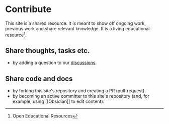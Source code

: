 # Contribute

This site is a shared resource. It is meant to show off ongoing work, previous work and share relevant knowledge. It is a living educational resource[^oer].

## Share thoughts, tasks etc.

- by adding a question to our [discussions](https://github.com/orgs/fuas-dverse/discussions).

## Share code and docs

- by forking this site's repository and creating a PR (pull-request).
- by becoming an active committer to this site's repository (and, for example, using [[Obsidian]] to edit content).

[^oer]: Open Educational Resources